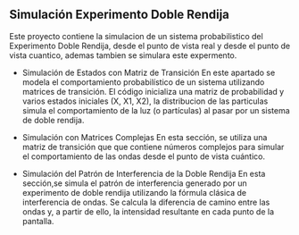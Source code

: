 ## Simulación Experimento Doble Rendija
Este proyecto contiene la simulacion de un sistema probabilistico del Experimento Doble Rendija, desde el punto de vista real y desde el punto de vista cuantico, ademas tambien se simulara este expermento.

- Simulación de Estados con Matriz de Transición
En este apartado se modela el comportamiento probabilístico de un sistema utilizando matrices de transición. El código inicializa una matriz de probabilidad y varios estados iniciales (X, X1, X2), la distribucion de las particulas simula el comportamiento de la luz (o partículas) al pasar por un sistema de doble rendija.




- Simulación con Matrices Complejas
En esta sección, se utiliza una matriz de transición que que contiene números complejos para simular el comportamiento de las ondas desde el punto de vista cuántico.



- Simulación del Patrón de Interferencia de la Doble Rendija
En esta sección,se simula el patrón de interferencia generado por un experimento de doble rendija utilizando la fórmula clásica de interferencia de ondas. Se calcula la diferencia de camino entre las ondas y, a partir de ello, la intensidad resultante en cada punto de la pantalla.
